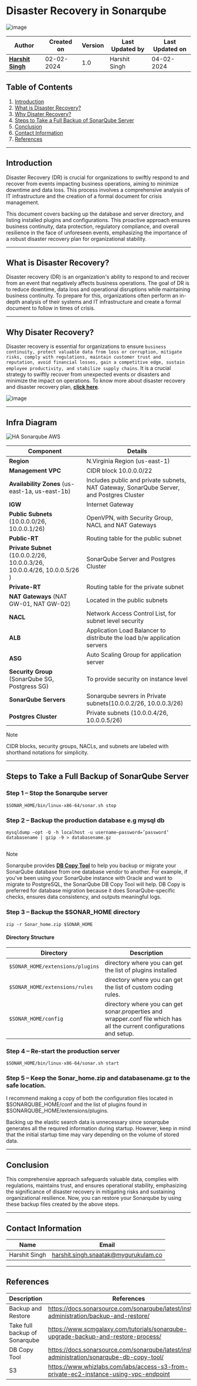# Disaster Recovery in Sonarqube
![image](https://github.com/avengers-p7/Documentation/assets/156056444/c0cf39b5-29d9-4af2-9752-c40fe09c8c5f)

| Author                                                           | Created on  | Version    | Last Updated by | Last Updated on |
| ---------------------------------------------------------------- | ----------- | ---------- | --------------- | --------------- |
| **[Harshit Singh](https://github.com/Panu-S-Harshit-Ninja-07)**  | 02-02-2024  | 1.0        | Harshit Singh   | 04-02-2024      |


## Table  of Contents

1. [Introduction](#Introduction)
2. [What is Disaster Recovery?](#What-is-Disaster-Recovery)
3. [Why Disater Recovery?](#Why-Disater-Recovery)
4. [Steps to Take a Full Backup of SonarQube Server](#Steps-to-Take-a-Full-Backup-of-SonarQube-Server)
5. [Conclusion](#Conclusion)
6. [Contact Information](#Contact-Information)
7. [References](#References)
***

## Introduction 
Disaster Recovery (DR) is crucial for organizations to swiftly respond to and recover from events impacting business operations, aiming to minimize downtime and data loss. This process involves a comprehensive analysis of IT infrastructure and the creation of a formal document for crisis management. 

This document covers backing up the database and server directory, and listing installed plugins and configurations. This proactive approach ensures business continuity, data protection, regulatory compliance, and overall resilience in the face of unforeseen events, emphasizing the importance of a robust disaster recovery plan for organizational stability.
***
## What is Disaster Recovery?
Disaster recovery (DR) is an organization's ability to respond to and recover from an event that negatively affects business operations. The goal of DR is to reduce downtime, data loss and operational disruptions while maintaining business continuity. To prepare for this, organizations often perform an in-depth analysis of their systems and IT infrastructure and create a formal document to follow in times of crisis. 
***
## Why Disater Recovery?
Disaster recovery is essential for organizations to ensure `business continuity, protect valuable data from loss or corruption, mitigate risks, comply with regulations, maintain customer trust and reputation, avoid financial losses, gain a competitive edge, sustain employee productivity, and stabilize supply chains`. It is a crucial strategy to swiftly recover from unexpected events or disasters and minimize the impact on operations. To know more about disaster recovery and  disaster recovery plan, [**click here**](https://www.techtarget.com/searchdisasterrecovery/definition/disaster-recovery).


![image](https://github.com/avengers-p7/Documentation/assets/156056444/67e8720b-e9e6-43c2-aa13-193300927e5a)
***
## Infra Diagram
<img title="HA Sonarqube" alt="HA Sonarqube AWS " src="./HA+DR-Sonarqube.drawio (2).svg">

| Component  | Details 
| ---------- | -----------------------------
| **Region** |	N.Virginia Region (us-east-1)
| **Management VPC** |	CIDR block 10.0.0.0/22
| **Availability Zones** (us-east-1a, us-east-1b) |	Includes public and private subnets, NAT Gateway, SonarQube Server, and Postgres Cluster
| **IGW** |	Internet Gateway 
| **Public Subnets** (10.0.0.0/26, 10.0.0.1/26)	|  OpenVPN, with Security Group, NACL and NAT Gateways 
| **Public-RT** |	Routing table for the public subnet
| **Private Subnet** (10.0.0.2/26, 10.0.0.3/26, 10.0.0.4/26, 10.0.0.5/26 ) |	SonarQube Server and Postgres Cluster
| **Private-RT** |	Routing table for the private subnet
| **NAT Gateways** (NAT GW-01, NAT GW-02) |	Located in the public subnets
| **NACL** |	Network Access Control List, for subnet level security
| **ALB** |	Application Load Balancer to distribute the load b/w application servers
| **ASG** | Auto Scaling Group for application server |
|**Security Group** (SonarQube SG, Postgress SG)| To provide security on instance level
| **SonarQube Servers** |	Sonarqube sevrers in Private subnets(10.0.0.2/26, 10.0.0.3/26) 
| **Postgres Cluster** |	Private subnets (10.0.0.4/26, 10.0.0.5/26) |
> [!Note]
> CIDR blocks, security groups, NACLs, and subnets are labeled with shorthand notations for simplicity.
***
## Steps to Take a Full Backup of SonarQube Server

### Step 1 – Stop the Sonarqube server
```shell
$SONAR_HOME/bin/linux-x86-64/sonar.sh stop
```

### Step 2 – Backup the production database e.g mysql db
```shell
mysqldump –opt -Q -h localhost -u username–password=’password’ databasename | gzip -9 > databasename.gz
```
## 

> [!NOTE]
> Sonarqube provides [**DB Copy Tool**](https://docs.sonarsource.com/sonarqube/latest/instance-administration/sonarqube-db-copy-tool/) to help you backup or migrate your SonarQube database from one database vendor to another. For example, if you've been using your SonarQube instance with
> Oracle and want to migrate to PostgreSQL, the SonarQube DB Copy Tool will help. DB Copy is preferred for database migration because it does SonarQube-specific checks, ensures data consistency,
> and outputs meaningful logs.


### Step 3 – Backup the $SONAR_HOME directory
```shell
zip -r Sonar_home.zip $SONAR_HOME
```
#### Directory Structure
| Directory                        | Description |
| -------------------------------- | ------------ |
| `$SONAR_HOME/extensions/plugins` | directory where you can get the list of plugins installed
| `$SONAR_HOME/extensions/rules`   | directory where you can get the list of custom coding rules.
| `$SONAR_HOME/config`             | directory where you can get sonar.properties and wrapper.conf file which has all the current configurations and setup.


### Step 4 – Re-start the production server
```shell
$SONAR_HOME/bin/linux-x86-64/sonar.sh start
```
### Step 5 – Keep the Sonar_home.zip and databasename.gz to the safe location.

I recommend making a copy of both the configuration files located in $SONARQUBE_HOME/conf and the list of plugins found in $SONARQUBE_HOME/extensions/plugins.

Backing up the elastic search data is unnecessary since sonarqube generates all the required information during startup. However, keep in mind that the initial startup time may vary depending on the volume of stored data.
***
## Conclusion
This comprehensive approach safeguards valuable data, complies with regulations, maintains trust, and ensures operational stability, emphasizing the significance of disaster recovery in mitigating risks and sustaining organizational resilience. Now, you can restore your Sonarqube by using these backup files created by the above steps.
***

## Contact Information

|     Name         | Email  |
| -----------------| ------------------------------------ |
| Harshit Singh    | harshit.singh.snaatak@mygurukulam.co |
***

## References

| Description                   | References  
| ----------------------------- | ------------------------------------------------------------------- |
| Backup and Restore            | https://docs.sonarsource.com/sonarqube/latest/instance-administration/backup-and-restore/|
| Take full backup of Sonarqube | https://www.scmgalaxy.com/tutorials/sonarqube-upgrade-backup-and-restore-process/|
| DB Copy Tool                  | https://docs.sonarsource.com/sonarqube/latest/instance-administration/sonarqube-db-copy-tool/ |
| S3                            | https://www.whizlabs.com/labs/access-s3-from-private-ec2-instance-using-vpc-endpoint |
